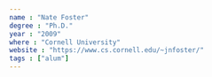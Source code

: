 ```yaml
---
name : "Nate Foster"
degree : "Ph.D."
year : "2009"
where : "Cornell University"
website : "https://www.cs.cornell.edu/~jnfoster/"
tags : ["alum"]
---
```

